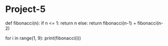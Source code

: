 # Project-5
def fibonacci(n):
    if n <= 1:
        return n
    else:
        return fibonacci(n-1) + fibonacci(n-2)

for i in range(1, 9):
    print(fibonacci(i))
